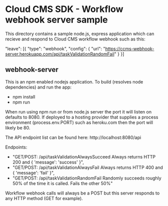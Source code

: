 # Cloud CMS SDK - Workflow webhook server sample

This directory contains a sample node.js, express application which can recieve and respond to Cloud CMS workflow webhook such as this:

"leave": [{
    "type": "webhook",
    "config": {
        "url": "https://ccms-webhook-server.herokuapp.com/api/taskValidationRandomFail"
    }
}]

## webhook-server
This is an npm enabled nodejs application. To build (resolves node dependencies) and run the app:

* npm install
* npm run

When run using npm run or from node.js server the port it will listen on defaults to 8080. If deployed to a hosting provider that supplies a process environment (process.env.PORT) such as heroku.com then the port will likely be 80.

The API endpoint list can be found here:
  http://localhost:8080/api

Endpoints:  
* "GET/POST: /api/taskValidationAlwaysSucceed  Always returns HTTP 200 and { 'message': 'success' }",
* "GET/POST: /api/taskValidationAlwaysFail  Always returns HTTP 400 and { 'message': 'fail' }",
* "GET/POST: /api/taskValidationRandomFail  Randomly succeeds roughly 50% of the time it is called. Fails the other 50%"

Workflow webhook calls will always be a POST but this server responds to any HTTP method (GET for example).
